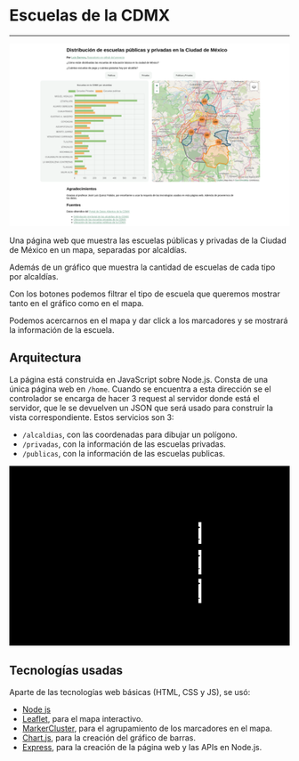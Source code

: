 # Escuelas de la CDMX

---

![Demo](./screenshot.png)

Una página web que muestra las escuelas públicas y privadas de la Ciudad de México en un mapa, separadas por alcaldías.

Además de un gráfico que muestra la cantidad de escuelas de cada tipo por alcaldías.

Con los botones podemos filtrar el tipo de escuela que queremos mostrar tanto en el gráfico como en el mapa.

Podemos acercarnos en el mapa y dar click a los marcadores y se mostrará la información de la escuela.

## Arquitectura

La página está construida en JavaScript sobre Node.js.
Consta de una única página web en `/home`.
Cuando se encuentra a esta dirección se el controlador se encarga de hacer 3 request al servidor donde está el servidor, que le se devuelven un JSON que será usado para construir la vista correspondiente.
Estos servicios son 3:

- `/alcaldias`, con las coordenadas para dibujar un polígono.
- `/privadas`, con la información de las escuelas privadas.
- `/publicas`, con la información de las escuelas publicas.

![Arquitectura](./escuelas-cdmx.jpeg)

## Tecnologías usadas

Aparte de las tecnologías web básicas (HTML, CSS y JS), se usó:

- [Node js](https://nodejs.org/en/)
- [Leaflet](https://leafletjs.com/), para el mapa interactivo.
- [MarkerCluster](http://leaflet.github.io/Leaflet.markercluster/), para el agrupamiento de los marcadores en el mapa.
- [Chart.js](https://www.chartjs.org/), para la creación del gráfico de barras.
- [Express](http://expressjs.com/), para la creación de la página web y las APIs en Node.js.
